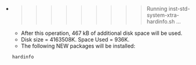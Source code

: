 * >>>>>>>>> Running inst-std-system-xtra-hardinfo.sh ...
  * After this operation, 467 kB of additional disk space will be used.
  * Disk size = 4163508K. Space Used = 936K.
  * The following NEW packages will be installed:
  ```bash
  hardinfo
  ```
